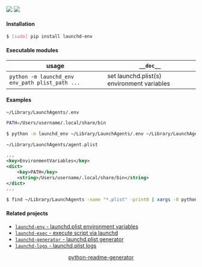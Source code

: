 <!--
https://pypi.org/project/readme-generator/
https://pypi.org/project/python-readme-generator/
-->

[![](https://img.shields.io/badge/OS-MacOS-blue.svg?longCache=True)]()
[![](https://img.shields.io/pypi/pyversions/launchd-env.svg?longCache=True)](https://pypi.org/project/launchd-env/)

#### Installation
```bash
$ [sudo] pip install launchd-env
```

#### Executable modules
usage|`__doc__`
-|-
`python -m launchd_env env_path plist_path ...` |set launchd.plist(s) environment variables

#### Examples
`~/Library/LaunchAgents/.env`
```bash
PATH=/Users/username/.local/share/bin
```

```bash
$ python -m launchd_env ~/Library/LaunchAgents/.env ~/Library/LaunchAgents/agent.plist
```

`~/Library/LaunchAgents/agent.plist`
```xml
...
<key>EnvironmentVariables</key>
<dict>
    <key>PATH</key>
    <string>/Users/username/.local/share/bin</string>
</dict>
...
```

```bash
$ find ~/Library/LaunchAgents -name "*.plist" -print0 | xargs -0 python -m launchd_env ~/Library/LaunchAgents/.env
```

#### Related projects
+   [`launchd-env` - launchd.plist environment variables](https://pypi.org/project/launchd-env/)
+   [`launchd-exec` - execute script via launchd](https://pypi.org/project/launchd-exec/)
+   [`launchd-generator` - launchd.plist generator](https://pypi.org/project/launchd-generator/)
+   [`launchd-logs` - launchd.plist logs](https://pypi.org/project/launchd-logs/)

<p align="center">
    <a href="https://pypi.org/project/python-readme-generator/">python-readme-generator</a>
</p>